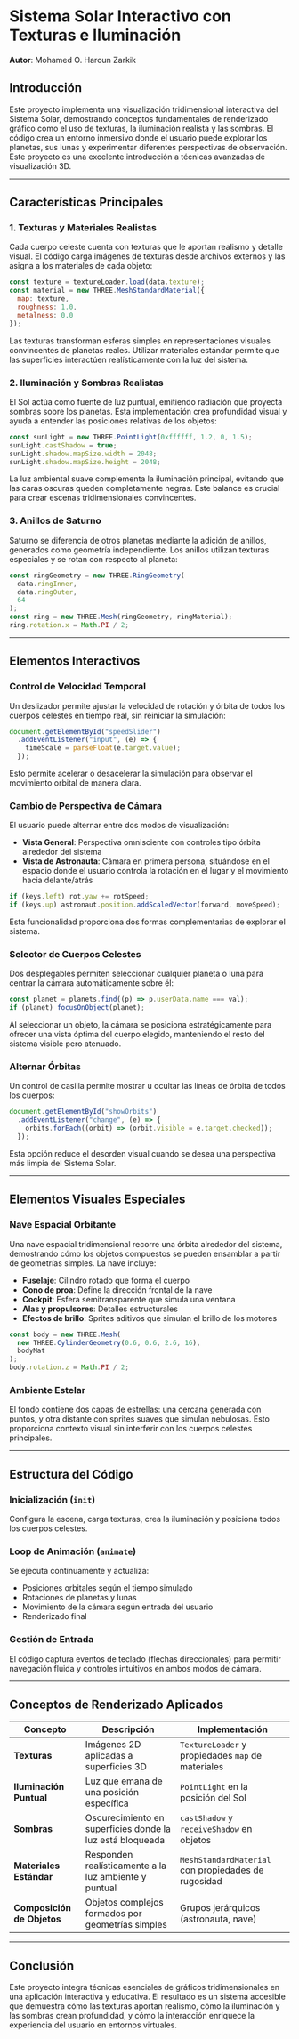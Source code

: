 # Sistema Solar Interactivo con Texturas e Iluminación

**Autor**: Mohamed O. Haroun Zarkik

## Introducción

Este proyecto implementa una visualización tridimensional interactiva del Sistema Solar, demostrando conceptos fundamentales de renderizado gráfico como el uso de texturas, la iluminación realista y las sombras. El código crea un entorno inmersivo donde el usuario puede explorar los planetas, sus lunas y experimentar diferentes perspectivas de observación. Este proyecto es una excelente introducción a técnicas avanzadas de visualización 3D.

---

## Características Principales

### 1. Texturas y Materiales Realistas

Cada cuerpo celeste cuenta con texturas que le aportan realismo y detalle visual. El código carga imágenes de texturas desde archivos externos y las asigna a los materiales de cada objeto:

```javascript
const texture = textureLoader.load(data.texture);
const material = new THREE.MeshStandardMaterial({
  map: texture,
  roughness: 1.0,
  metalness: 0.0
});
```

Las texturas transforman esferas simples en representaciones visuales convincentes de planetas reales. Utilizar materiales estándar permite que las superficies interactúen realísticamente con la luz del sistema.

### 2. Iluminación y Sombras Realistas

El Sol actúa como fuente de luz puntual, emitiendo radiación que proyecta sombras sobre los planetas. Esta implementación crea profundidad visual y ayuda a entender las posiciones relativas de los objetos:

```javascript
const sunLight = new THREE.PointLight(0xffffff, 1.2, 0, 1.5);
sunLight.castShadow = true;
sunLight.shadow.mapSize.width = 2048;
sunLight.shadow.mapSize.height = 2048;
```

La luz ambiental suave complementa la iluminación principal, evitando que las caras oscuras queden completamente negras. Este balance es crucial para crear escenas tridimensionales convincentes.

### 3. Anillos de Saturno

Saturno se diferencia de otros planetas mediante la adición de anillos, generados como geometría independiente. Los anillos utilizan texturas especiales y se rotan con respecto al planeta:

```javascript
const ringGeometry = new THREE.RingGeometry(
  data.ringInner,
  data.ringOuter,
  64
);
const ring = new THREE.Mesh(ringGeometry, ringMaterial);
ring.rotation.x = Math.PI / 2;
```

---

## Elementos Interactivos

### Control de Velocidad Temporal

Un deslizador permite ajustar la velocidad de rotación y órbita de todos los cuerpos celestes en tiempo real, sin reiniciar la simulación:

```javascript
document.getElementById("speedSlider")
  .addEventListener("input", (e) => {
    timeScale = parseFloat(e.target.value);
  });
```

Esto permite acelerar o desacelerar la simulación para observar el movimiento orbital de manera clara.

### Cambio de Perspectiva de Cámara

El usuario puede alternar entre dos modos de visualización:

- **Vista General**: Perspectiva omnisciente con controles tipo órbita alrededor del sistema
- **Vista de Astronauta**: Cámara en primera persona, situándose en el espacio donde el usuario controla la rotación en el lugar y el movimiento hacia delante/atrás

```javascript
if (keys.left) rot.yaw += rotSpeed;
if (keys.up) astronaut.position.addScaledVector(forward, moveSpeed);
```

Esta funcionalidad proporciona dos formas complementarias de explorar el sistema.

### Selector de Cuerpos Celestes

Dos desplegables permiten seleccionar cualquier planeta o luna para centrar la cámara automáticamente sobre él:

```javascript
const planet = planets.find((p) => p.userData.name === val);
if (planet) focusOnObject(planet);
```

Al seleccionar un objeto, la cámara se posiciona estratégicamente para ofrecer una vista óptima del cuerpo elegido, manteniendo el resto del sistema visible pero atenuado.

### Alternar Órbitas

Un control de casilla permite mostrar u ocultar las líneas de órbita de todos los cuerpos:

```javascript
document.getElementById("showOrbits")
  .addEventListener("change", (e) => {
    orbits.forEach((orbit) => (orbit.visible = e.target.checked));
  });
```

Esta opción reduce el desorden visual cuando se desea una perspectiva más limpia del Sistema Solar.

---

## Elementos Visuales Especiales

### Nave Espacial Orbitante

Una nave espacial tridimensional recorre una órbita alrededor del sistema, demostrando cómo los objetos compuestos se pueden ensamblar a partir de geometrías simples. La nave incluye:

- **Fuselaje**: Cilindro rotado que forma el cuerpo
- **Cono de proa**: Define la dirección frontal de la nave
- **Cockpit**: Esfera semitransparente que simula una ventana
- **Alas y propulsores**: Detalles estructurales
- **Efectos de brillo**: Sprites aditivos que simulan el brillo de los motores

```javascript
const body = new THREE.Mesh(
  new THREE.CylinderGeometry(0.6, 0.6, 2.6, 16),
  bodyMat
);
body.rotation.z = Math.PI / 2;
```

### Ambiente Estelar

El fondo contiene dos capas de estrellas: una cercana generada con puntos, y otra distante con sprites suaves que simulan nebulosas. Esto proporciona contexto visual sin interferir con los cuerpos celestes principales.

---

## Estructura del Código

### Inicialización (`init`)

Configura la escena, carga texturas, crea la iluminación y posiciona todos los cuerpos celestes.

### Loop de Animación (`animate`)

Se ejecuta continuamente y actualiza:
- Posiciones orbitales según el tiempo simulado
- Rotaciones de planetas y lunas
- Movimiento de la cámara según entrada del usuario
- Renderizado final

### Gestión de Entrada

El código captura eventos de teclado (flechas direccionales) para permitir navegación fluida y controles intuitivos en ambos modos de cámara.

---

## Conceptos de Renderizado Aplicados

| Concepto | Descripción | Implementación |
|----------|-------------|-----------------|
| **Texturas** | Imágenes 2D aplicadas a superficies 3D | `TextureLoader` y propiedades `map` de materiales |
| **Iluminación Puntual** | Luz que emana de una posición específica | `PointLight` en la posición del Sol |
| **Sombras** | Oscurecimiento en superficies donde la luz está bloqueada | `castShadow` y `receiveShadow` en objetos |
| **Materiales Estándar** | Responden realísticamente a la luz ambiente y puntual | `MeshStandardMaterial` con propiedades de rugosidad |
| **Composición de Objetos** | Objetos complejos formados por geometrías simples | Grupos jerárquicos (astronauta, nave) |

---

## Conclusión

Este proyecto integra técnicas esenciales de gráficos tridimensionales en una aplicación interactiva y educativa. El resultado es un sistema accesible que demuestra cómo las texturas aportan realismo, cómo la iluminación y las sombras crean profundidad, y cómo la interacción enriquece la experiencia del usuario en entornos virtuales.